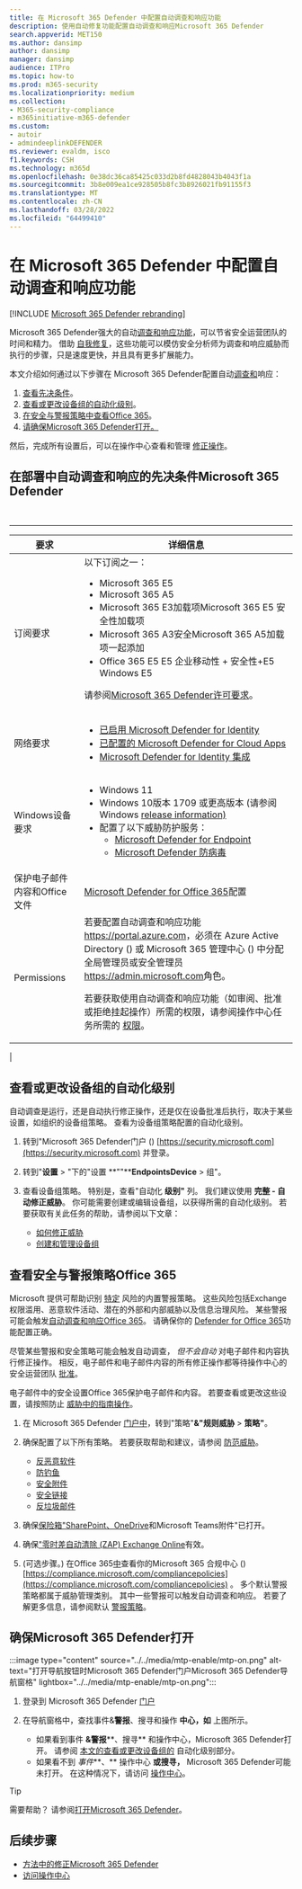```yaml
---
title: 在 Microsoft 365 Defender 中配置自动调查和响应功能
description: 使用自动修复功能配置自动调查和响应Microsoft 365 Defender
search.appverid: MET150
ms.author: dansimp
author: dansimp
manager: dansimp
audience: ITPro
ms.topic: how-to
ms.prod: m365-security
ms.localizationpriority: medium
ms.collection:
- M365-security-compliance
- m365initiative-m365-defender
ms.custom:
- autoir
- admindeeplinkDEFENDER
ms.reviewer: evaldm, isco
f1.keywords: CSH
ms.technology: m365d
ms.openlocfilehash: 0e38dc36ca85425c033d2b8fd4828043b4043f1a
ms.sourcegitcommit: 3b8e009ea1ce928505b8fc3b8926021fb91155f3
ms.translationtype: MT
ms.contentlocale: zh-CN
ms.lasthandoff: 03/28/2022
ms.locfileid: "64499410"
---
```

# <a name="configure-automated-investigation-and-response-capabilities-in-microsoft-365-defender"></a>在 Microsoft 365 Defender 中配置自动调查和响应功能

[!INCLUDE [Microsoft 365 Defender rebranding](../includes/microsoft-defender.md)]

Microsoft 365 Defender强大的自动[调查和响应功能](m365d-autoir.md)，可以节省安全运营团队的时间和精力。 借助 [自我修复](m365d-autoir.md#how-automated-investigation-and-self-healing-works)，这些功能可以模仿安全分析师为调查和响应威胁而执行的步骤，只是速度更快，并且具有更多扩展能力。

本文介绍如何通过以下步骤在 Microsoft 365 Defender配置自动<a href="https://go.microsoft.com/fwlink/p/?linkid=2077139" target="_blank">调查和</a>响应：

1. [查看先决条件](#prerequisites-for-automated-investigation-and-response-in-microsoft-365-defender)。
2. [查看或更改设备组的自动化级别](#review-or-change-the-automation-level-for-device-groups)。
3. [在安全与警报策略中查看Office 365](#review-your-security-and-alert-policies-in-office-365)。
4. [请确保Microsoft 365 Defender打开。](#make-sure-microsoft-365-defender-is-turned-on)

然后，完成所有设置后，可以在操作中心查看和管理 [修正操作](m365d-autoir-actions.md)。

## <a name="prerequisites-for-automated-investigation-and-response-in-microsoft-365-defender"></a>在部署中自动调查和响应的先决条件Microsoft 365 Defender

<br>

****

|要求|详细信息|
|---|---|
|订阅要求|以下订阅之一： <ul><li>Microsoft 365 E5</li><li>Microsoft 365 A5</li><li>Microsoft 365 E3加载项Microsoft 365 E5 安全性加载项</li><li>Microsoft 365 A3安全Microsoft 365 A5加载项一起添加</li><li>Office 365 E5 E5 企业移动性 + 安全性+E5 Windows E5</li></ul> <p> 请参阅[Microsoft 365 Defender许可要求](./prerequisites.md#licensing-requirements)。|
|网络要求|<ul><li>[已启用 Microsoft Defender for Identity](/azure-advanced-threat-protection/what-is-atp)</li><li>[已配置的 Microsoft Defender for Cloud Apps](/cloud-app-security/what-is-cloud-app-security)</li><li>[Microsoft Defender for Identity 集成](/cloud-app-security/mdi-integration)</li></ul>|
|Windows设备要求|<ul><li>Windows 11</li><li>Windows 10版本 1709 或更高版本 (请参阅 Windows [release information) ](/windows/release-information/)</li><li>配置了以下威胁防护服务：<ul><li>[Microsoft Defender for Endpoint](../defender-endpoint/configure-endpoints.md)</li><li>[Microsoft Defender 防病毒](/windows/security/threat-protection/windows-defender-antivirus/configure-windows-defender-antivirus-features)</li></ul></li></ul>|
|保护电子邮件内容和Office文件|[Microsoft Defender for Office 365](/microsoft-365/security/office-365-security/defender-for-office-365#configure-atp-policies)配置|
|Permissions|若要配置自动调查和响应功能<https://portal.azure.com>，必须在 Azure Active Directory () 或 Microsoft 365 管理中心 () 中分配全局管理员或安全管理员<https://admin.microsoft.com>角色。 <p> 若要获取使用自动调查和响应功能（如审阅、批准或拒绝挂起操作）所需的权限，请参阅操作中心任务所需的 [权限](m365d-action-center.md#required-permissions-for-action-center-tasks)。|
|

## <a name="review-or-change-the-automation-level-for-device-groups"></a>查看或更改设备组的自动化级别

自动调查是运行，还是自动执行修正操作，还是仅在设备批准后执行，取决于某些设置，如组织的设备组策略。 查看为设备组策略配置的自动化级别。

1. 转到"Microsoft 365 Defender门户 () [https://security.microsoft.com](https://security.microsoft.com) 并登录。

2. 转到"**设置** > "下的"设置 **""****EndpointsDevice** >  组"。

3. 查看设备组策略。 特别是，查看"自动化 **级别"** 列。 我们建议使用 **完整 - 自动修正威胁**。  你可能需要创建或编辑设备组，以获得所需的自动化级别。 若要获取有关此任务的帮助，请参阅以下文章：
   - [如何修正威胁](/windows/security/threat-protection/microsoft-defender-atp/automated-investigations#how-threats-are-remediated)
   - [创建和管理设备组](/windows/security/threat-protection/microsoft-defender-atp/machine-groups)

## <a name="review-your-security-and-alert-policies-in-office-365"></a>查看安全与警报策略Office 365

Microsoft 提供可帮助识别 [特定](../../compliance/alert-policies.md) 风险的内置警报策略。 这些风险包括Exchange权限滥用、恶意软件活动、潜在的外部和内部威胁以及信息治理风险。 某些警报可能会触发[自动调查和响应Office 365](../office-365-security/office-365-air.md)。 请确保你的 [Defender for Office 365](../office-365-security/defender-for-office-365.md)功能配置正确。

尽管某些警报和安全策略可能会触发自动调查， *但不会自动* 对电子邮件和内容执行修正操作。 相反，电子邮件和电子邮件内容的所有修正操作都等待操作中心的安全运营团队 [批准](m365d-action-center.md)。

电子邮件中的安全设置Office 365保护电子邮件和内容。 若要查看或更改这些设置，请按照防止 [威胁中的指南操作](../office-365-security/protect-against-threats.md)。

1. 在 Microsoft 365 Defender <a href="https://go.microsoft.com/fwlink/p/?linkid=2077139" target="_blank">门户中</a>，转到"策略"**&"规则威胁** \> **策略"**。

2. 确保配置了以下所有策略。 若要获取帮助和建议，请参阅 [防范威胁](/microsoft-365/security/office-365-security/protect-against-threats)。
   - [反恶意软件](../office-365-security/protect-against-threats.md#part-1---anti-malware-protection-in-eop)
   - [防钓鱼](../office-365-security/protect-against-threats.md#part-2---anti-phishing-protection-in-eop-and-defender-for-office-365)
   - [安全附件](../office-365-security/protect-against-threats.md#safe-attachments-policies-in-microsoft-defender-for-office-365)
   - [安全链接](../office-365-security/protect-against-threats.md#safe-links-policies-in-microsoft-defender-for-office-365)
   - [反垃圾邮件](../office-365-security/protect-against-threats.md#part-3---anti-spam-protection-in-eop)

3. 确保[保险箱"SharePoint、OneDrive](../office-365-security/mdo-for-spo-odb-and-teams.md)和Microsoft Teams附件"已打开。

4. 确保["零时差自动清除 (ZAP) Exchange Online](../office-365-security/zero-hour-auto-purge.md)有效。

5.  (可选步骤。) 在Office 365[中](../../compliance/alert-policies.md)查看你的Microsoft 365 合规中心 () [https://compliance.microsoft.com/compliancepolicies](https://compliance.microsoft.com/compliancepolicies) 。 多个默认警报策略都属于威胁管理类别。 其中一些警报可以触发自动调查和响应。 若要了解更多信息，请参阅默认 [警报策略](../../compliance/alert-policies.md#default-alert-policies)。

## <a name="make-sure-microsoft-365-defender-is-turned-on"></a>确保Microsoft 365 Defender打开

:::image type="content" source="../../media/mtp-enable/mtp-on.png" alt-text="打开导航按钮时Microsoft 365 Defender门户Microsoft 365 Defender导航窗格" lightbox="../../media/mtp-enable/mtp-on.png":::

1. 登录到 Microsoft 365 Defender <a href="https://go.microsoft.com/fwlink/p/?linkid=2077139" target="_blank">门户</a>

2. 在导航窗格中，查找事件&**警报**、搜寻和操作 **中心，如** 上图所示。
   - 如果看到事件 **&警报****、搜寻** 和操作中心，Microsoft 365 Defender打开。 请参阅 [本文的查看或更改设备组的](#review-or-change-the-automation-level-for-device-groups) 自动化级别部分。
   - 如果看不到 *事件***、** 操作中心 **或搜寻，** Microsoft 365 Defender可能未打开。 在这种情况下，请访问 [操作中心](m365d-action-center.md)。

> [!TIP]
> 需要帮助？ 请参阅[打开Microsoft 365 Defender](m365d-enable.md)。

## <a name="next-steps"></a>后续步骤

- [方法中的修正Microsoft 365 Defender](m365d-remediation-actions.md)
- [访问操作中心](m365d-action-center.md)
